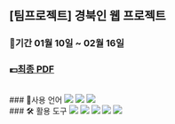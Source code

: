 ## [팀프로젝트] 경북인 웹 프로젝트

### 📆기간 01월 10일 ~ 02월 16일 

### 💷[최종 PDF](https://github.com/Hyno2/Web-Project/blob/main/%ED%94%84%EB%A1%9C%EC%A0%9D%ED%8A%B8%20%EA%B2%B0%EA%B3%BC%EB%AC%BC/(%EC%9B%B9)3%ED%8C%80_%EA%B2%BD%EB%B6%81%EC%9D%B8.pdf)

<br/>
### 📓사용 언어
<img src="https://img.shields.io/badge/html5-E34F26?style=for-the-badge&#x26;logo=html5&logoColor=white"/></a> 
<img src="https://img.shields.io/badge/css3-1572B6?style=for-the-badge&#x26;logo=css3&logoColor=white"/></a> 
<img src="https://img.shields.io/badge/javascript-F7DF1E?style=for-the-badge&#x26;logo=javascript&logoColor=white"/></a> 


<br/>
### 🛠 활용 도구
<img src="https://img.shields.io/badge/visualstudiocode-007ACC?style=for-the-badge&#x26;logo=visualstudiocode&logoColor=white"/></a>
<img src="https://img.shields.io/badge/bootstrap-7952B3?style=for-the-badge&#x26;logo=bootstrap&logoColor=white"/></a>
<img src="https://img.shields.io/badge/mysql-4479A1?style=for-the-badge&#x26;logo=mysql&logoColor=white"/></a>
<img src="https://img.shields.io/badge/eclipseide-2C2255?style=for-the-badge&#x26;logo=eclipseide&logoColor=white"/></a>
<img src="https://img.shields.io/badge/canva-00C4CC?style=for-the-badge&#x26;logo=canva&logoColor=white"/></a>




